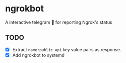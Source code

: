 # ngrokbot
A interactive telegram 🤖 for reporting Ngrok's status 

## TODO 
- [x] Extract `name:public_api` key value pairs as response.
- [x] Add ngrokbot to systemd
